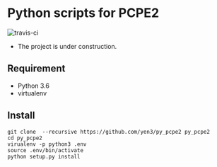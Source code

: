 # Python scripts for PCPE2

![travis-ci](https://travis-ci.org/yen3/py_pcpe2.svg?branch=master)

* The project is under construction.

## Requirement

* Python 3.6
* virtualenv

## Install

```
git clone  --recursive https://github.com/yen3/py_pcpe2 py_pcpe2
cd py_pcpe2
virualenv -p python3 .env
source .env/bin/activate
python setup.py install
```


